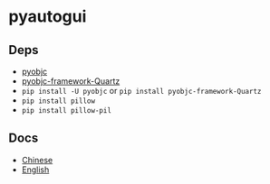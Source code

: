 # pyautogui

## Deps
* [pyobjc](http://pythonhosted.org/pyobjc/index.html)
* [pyobjc-framework-Quartz](https://pypi.python.org/pypi/pyobjc-framework-Quartz)
* `pip install -U pyobjc` or `pip install pyobjc-framework-Quartz`
* `pip install pillow`
* `pip install pillow-pil`

## Docs
* [Chinese](https://muxuezi.github.io/posts/doc-pyautogui.html)
* [English](https://pyautogui.readthedocs.io/en/latest/)
